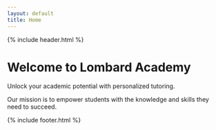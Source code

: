 ```yaml
---
layout: default
title: Home
---
```


{% include header.html %}
# Welcome to Lombard Academy

Unlock your academic potential with personalized tutoring.

Our mission is to empower students with the knowledge and skills they need to succeed.

{% include footer.html %}

